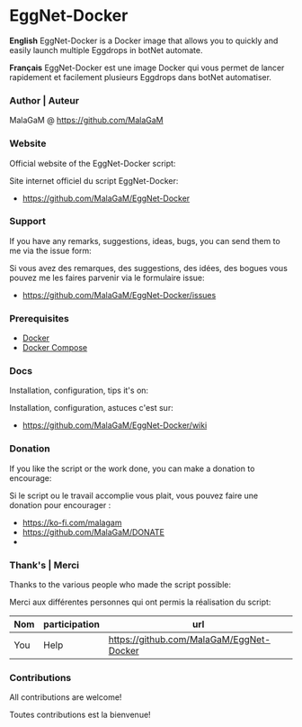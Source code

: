 # EggNet-Docker
**English**
EggNet-Docker is a Docker image that allows you to quickly and easily launch multiple Eggdrops in botNet automate.

**Français**
EggNet-Docker est une image Docker qui vous permet de lancer rapidement et facilement plusieurs Eggdrops dans botNet automatiser.


### Author | Auteur
MalaGaM @ https://github.com/MalaGaM

### Website
Official website of the EggNet-Docker script:

Site internet officiel du script EggNet-Docker:
* https://github.com/MalaGaM/EggNet-Docker

### Support
If you have any remarks, suggestions, ideas, bugs, you can send them to me via the issue form:

Si vous avez des remarques, des suggestions, des idées, des bogues vous pouvez me les faires parvenir via le formulaire issue:
* https://github.com/MalaGaM/EggNet-Docker/issues

### Prerequisites
* [Docker](https://docs.docker.com/get-docker)
* [Docker Compose](https://docs.docker.com/compose/install)

### Docs
Installation, configuration, tips it's on:

Installation, configuration, astuces c'est sur:
* https://github.com/MalaGaM/EggNet-Docker/wiki

### Donation
If you like the script or the work done, you can make a donation to encourage:

Si le script ou le travail accomplie vous plait, vous pouvez faire une donation pour encourager :
* https://ko-fi.com/malagam
* https://github.com/MalaGaM/DONATE
* 
### Thank's | Merci
Thanks to the various people who made the script possible:

Merci aux différentes personnes qui ont permis la réalisation du script:

Nom | participation | url
---------|----------|---------
You | Help | https://github.com/MalaGaM/EggNet-Docker


### Contributions
All contributions are welcome!

Toutes contributions est la bienvenue!
